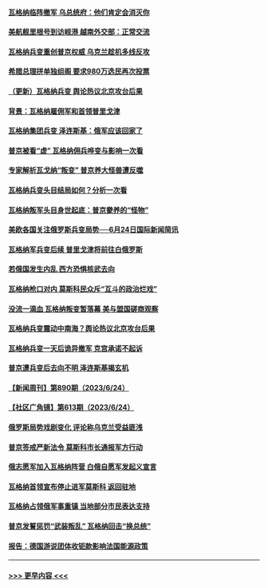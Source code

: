 #### [瓦格纳临阵撤军 乌总统府：他们肯定会消灭你](../pages/prog202/a103737901.md?t=06251843) 
#### [美航舰里根号到访岘港 越南外交部：正常交流](../pages/prog202/a103737893.md?t=06251843) 
#### [瓦格纳兵变重创普京权威 乌克兰趁机多线反攻](../pages/prog202/a103737864.md?t=06251843) 
#### [希腊总理拼单独组阁 要求980万选民再次投票](../pages/prog202/a103737868.md?t=06251843) 
#### [（更新）瓦格纳兵变 舆论热议北京攻台后果](../pages/prog202/a103737182.md?t=06251843) 
#### [背景：瓦格纳雇佣军和首领普里戈津](../pages/prog202/a103737800.md?t=06251843) 
#### [瓦格纳集团兵变 泽连斯基：俄军应该回家了](../pages/prog202/a103737799.md?t=06251843) 
#### [普京被看“虚” 瓦格纳佣兵哗变与影响一次看](../pages/prog202/a103737797.md?t=06251843) 
#### [专家解析瓦戈纳“叛变” 普京养大怪兽遭反噬](../pages/prog202/a103737801.md?t=06251843) 
#### [瓦格纳兵变头目结局如何？分析一次看](../pages/prog202/a103737786.md?t=06251843) 
#### [瓦格纳叛军头目身世起底：普京豢养的“怪物”](../pages/prog202/a103737789.md?t=06251843) 
#### [美欧各国关注俄罗斯兵变局势──6月24日国际新闻简讯](../pages/prog202/a103737798.md?t=06251843) 
#### [瓦格纳军兵变后续 普里戈津将前往白俄罗斯](../pages/prog202/a103737794.md?t=06251843) 
#### [若俄国发生内乱 西方恐惧核武去向](../pages/prog202/a103737792.md?t=06251843) 
#### [瓦格纳枪口对内 莫斯科民众斥“互斗的政治烂戏”](../pages/prog202/a103737772.md?t=06251843) 
#### [没流一滴血 瓦格纳叛变暂落幕 美与盟国磋商观察](../pages/prog202/a103737748.md?t=06251843) 
#### [瓦格纳兵变震动中南海？舆论热议北京攻台后果](../pages/prog202/a103737747.md?t=06251843) 
#### [瓦格纳兵变一天后诡异撤军 克宫承诺不起诉](../pages/prog202/a103737744.md?t=06251843) 
#### [普京遭兵变后去向不明 泽连斯基揭玄机](../pages/prog202/a103737724.md?t=06251843) 
#### [【新闻周刊】第890期（2023/6/24）](../pages/prog202/a103737685.md?t=06251843) 
#### [【社区广角镜】第613期（2023/6/24）](../pages/prog202/a103737664.md?t=06251843) 
#### [俄罗斯局势戏剧变化 评论称乌克兰受益匪浅](../pages/prog202/a103737618.md?t=06251843) 
#### [普京签戒严新法令 莫斯科市长通报军方行动](../pages/prog202/a103737505.md?t=06251843) 
#### [俄志愿军加入瓦格纳阵营 白俄自愿军发起义宣言](../pages/prog202/a103737568.md?t=06251843) 
#### [瓦格纳首领宣布停止进军莫斯科 返回驻地](../pages/prog202/a103737563.md?t=06251843) 
#### [瓦格纳占领俄军事重镇 当地部分市民表达支持](../pages/prog202/a103737493.md?t=06251843) 
#### [普京发誓惩罚“武装叛乱” 瓦格纳回击“换总统”](../pages/prog202/a103737464.md?t=06251843) 
#### [报告：德国游说团体收钜款影响法国能源政策](../pages/prog202/a103737511.md?t=06251843) 

----
#### [ >>> 更早内容 <<< ](../indexes/prog202-earlier.md)
